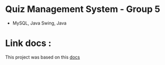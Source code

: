 # Quiz Management System - Group 5
  - MySQL, Java Swing, Java
# Link docs : 
  This project was based on this [docs](https://docs.google.com/document/d/1ryp8AVc_aqnJpuUVsEm0vLrMR6mma8sC1tbpRwG8LOU/edit?fbclid=IwZXh0bgNhZW0CMTEAAR2qhPO0xSV8XDSNGEZbL1Q_JGb7gqDGvFIsn7uW5ptPltFpevJSLWHLg9c_aem_2kzgxU9SbH86n148-aa7Ow&tab=t.0)
